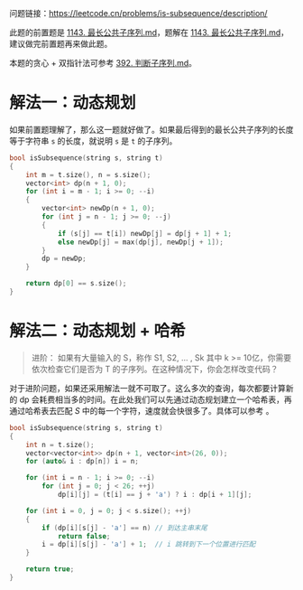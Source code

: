 问题链接：https://leetcode.cn/problems/is-subsequence/description/

此题的前置题是 [1143. 最长公共子序列.md](https://leetcode.cn/problems/longest-common-subsequence/description/)，题解在 [1143. 最长公共子序列.md](https://github.com/SakuraMayAi/LintCode/blob/main/Dynamic%20Programming/1143.%20%E6%9C%80%E9%95%BF%E5%85%AC%E5%85%B1%E5%AD%90%E5%BA%8F%E5%88%97.md)，建议做完前置题再来做此题。

本题的贪心 + 双指针法可参考 [392. 判断子序列.md](https://github.com/SakuraMayAi/LintCode/blob/main/Greedy%20Strategy/392.%20%E5%88%A4%E6%96%AD%E5%AD%90%E5%BA%8F%E5%88%97.md)。

# 解法一：动态规划

如果前置题理解了，那么这一题就好做了。如果最后得到的最长公共子序列的长度等于字符串 `s` 的长度，就说明 `s` 是 `t` 的子序列。

```cpp
bool isSubsequence(string s, string t)
{
    int m = t.size(), n = s.size();
    vector<int> dp(n + 1, 0);
    for (int i = m - 1; i >= 0; --i)
    {
        vector<int> newDp(n + 1, 0);
        for (int j = n - 1; j >= 0; --j)
        {
            if (s[j] == t[i]) newDp[j] = dp[j + 1] + 1;
            else newDp[j] = max(dp[j], newDp[j + 1]);
        }
        dp = newDp;
    }

    return dp[0] == s.size();
}
```

# 解法二：动态规划 + 哈希

> 进阶：
> 如果有大量输入的 S，称作 S1, S2, ... , Sk 其中 k >= 10亿，你需要依次检查它们是否为 T 的子序列。在这种情况下，你会怎样改变代码？

对于进阶问题，如果还采用解法一就不可取了。这么多次的查询，每次都要计算新的 dp 会耗费相当多的时间。在此处我们可以先通过动态规划建立一个哈希表，再通过哈希表去匹配 $S$ 中的每一个字符，速度就会快很多了。具体可以参考 []()。

```cpp
bool isSubsequence(string s, string t)
{
    int n = t.size();
    vector<vector<int>> dp(n + 1, vector<int>(26, 0));
    for (auto& i : dp[n]) i = n;

    for (int i = n - 1; i >= 0; --i)
        for (int j = 0; j < 26; ++j)
            dp[i][j] = (t[i] == j + 'a') ? i : dp[i + 1][j];

    for (int i = 0, j = 0; j < s.size(); ++j)
    {
        if (dp[i][s[j] - 'a'] == n) // 到达主串末尾
            return false;
        i = dp[i][s[j] - 'a'] + 1;  // i 跳转到下一个位置进行匹配
    }

    return true;
}
```
